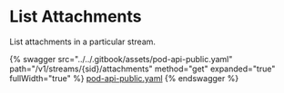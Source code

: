 # List Attachments

List attachments in a particular stream.

{% swagger src="../../.gitbook/assets/pod-api-public.yaml" path="/v1/streams/{sid}/attachments" method="get" expanded="true" fullWidth="true" %}
[pod-api-public.yaml](../../.gitbook/assets/pod-api-public.yaml)
{% endswagger %}
